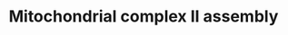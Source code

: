 ---
annotations:
- id: PW:0001059
  parent: classic metabolic pathway
  type: Pathway Ontology
  value: oxidative phosphorylation pathway
- id: PW:0000034
  parent: classic metabolic pathway
  type: Pathway Ontology
  value: electron transport chain pathway
authors:
- Annabaya
- Egonw
- Eweitz
description: 'Complex II or succinate dehydrogenase (quinone) is shared between the
  TCA cycle and the ETC. It has no proton pumping activity. It is composed of four  subunits
  encoded by nDNA. Two subunits are hydrophillic, SDHA and SDHB, and two subunits
  are hydrophobic: SDHC and SDHD. Complex II assembly occurs through the independent
  maturation of these subunits mediated by subunit-specific chaperones.'
last-edited: 2021-05-22
organisms:
- Homo sapiens
redirect_from:
- /index.php/Pathway:WP4920
- /instance/WP4920
- /instance/WP4920_rr117791
revision: r117791
schema-jsonld:
- '@context': https://schema.org/
  '@id': https://wikipathways.github.io/pathways/WP4920.html
  '@type': Dataset
  creator:
    '@type': Organization
    name: WikiPathways
  description: 'Complex II or succinate dehydrogenase (quinone) is shared between
    the TCA cycle and the ETC. It has no proton pumping activity. It is composed of
    four  subunits encoded by nDNA. Two subunits are hydrophillic, SDHA and SDHB,
    and two subunits are hydrophobic: SDHC and SDHD. Complex II assembly occurs through
    the independent maturation of these subunits mediated by subunit-specific chaperones.'
  keywords:
  - FAD
  - SDHA
  - SDHAF1
  - SDHAF2
  - SDHAF3
  - SDHAF4
  - SDHB
  - SDHC
  - SDHD
  license: CC0
  name: Mitochondrial complex II assembly
seo: CreativeWork
title: Mitochondrial complex II assembly
wpid: WP4920
---